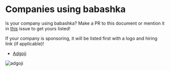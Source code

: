 # Companies using babashka

Is your company using babashka? Make a PR to this document or mention it in
[this](https://github.com/babashka/babashka/issues/254) issue to get yours
listed!

If your company is sponsoring, it will be listed first with a logo and hiring
link (if applicable)!

- [Adgoji](https://www.adgoji.com/)

![adgoji](https://images.squarespace-cdn.com/content/v1/5e5f79dcaeba9e2b64132975/1585646545419-5DOZS4SVO5AU0MFA3ZB3/adgoji_logofull.png?format=300w)
